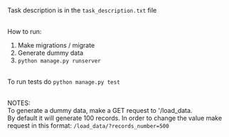 Task description is in the `task_description.txt` file <br /><br />

How to run:<br />
1. Make migrations / migrate<br />
2. Generate dummy data<br />
3. `python manage.py runserver`<br /><br />

To run tests do `python manage.py test`<br /><br />

NOTES:<br />
To generate a dummy data, make a GET request to '/load_data. <br />
By default it will generate 100 records. In order to change the value make request in this format: `/load_data/?records_number=500`<br />
